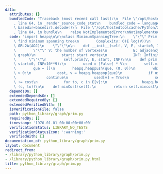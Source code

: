 ```yaml
---
data:
  attributes: {}
  bundledCode: "Traceback (most recent call last):\n  File \"/opt/hostedtoolcache/Python/3.8.5/x64/lib/python3.8/site-packages/onlinejudge_verify/documentation/build.py\"\
    , line 64, in _render_source_code_stat\n    bundled_code = language.bundle(stat.path,\
    \ basedir=basedir).decode()\n  File \"/opt/hostedtoolcache/Python/3.8.5/x64/lib/python3.8/site-packages/onlinejudge_verify/languages/python.py\"\
    , line 84, in bundle\n    raise NotImplementedError\nNotImplementedError\n"
  code: "import heapq\n\n\nclass MinimumSpanningTree:\n    \"\"\" Prim's algorithm:\
    \ find minimum spanning tree\n        Complexity: O(E log(V))\n        used in\
    \ GRL2A(AOJ)\n    \"\"\"\n\n    def __init__(self, V, E, start=0, INF=10**9):\n\
    \        \"\"\" V: the number of vertexes\n            E: adjacency list (undirected\
    \ graph)\n            start: start vertex\n            INF: Infinity cost\n  \
    \      \"\"\"\n        self.prim(V, E, start, INF)\n\n    def prim(self, V, E,\
    \ start=0, INF=10**9):\n        used = [False] * V\n        self.mincost = 0\n\
    \        que = []\n        heapq.heappush(que, (0, 0))\n        while len(que)\
    \ > 0:\n            cost, v = heapq.heappop(que)\n            if used[v]:\n  \
    \              continue\n            used[v] = True\n            self.mincost\
    \ += cost\n            for to, c in E[v]:\n                heapq.heappush(que,\
    \ (c, to))\n\n    def minCost(self):\n        return self.mincost\n"
  dependsOn: []
  extendedDependsOn: []
  extendedRequiredBy: []
  extendedVerifiedWith: []
  isVerificationFile: false
  path: python_library/graph/prim.py
  requiredBy: []
  timestamp: '1970-01-01 00:00:00+00:00'
  verificationStatus: LIBRARY_NO_TESTS
  verificationStatusIcon: ':warning:'
  verifiedWith: []
documentation_of: python_library/graph/prim.py
layout: document
redirect_from:
- /library/python_library/graph/prim.py
- /library/python_library/graph/prim.py.html
title: python_library/graph/prim.py
---
```

